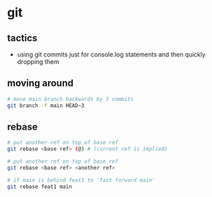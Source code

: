 # git

## tactics

- using git commits just for console.log statements and then quickly dropping them

## moving around

```bash
# move main branch backwards by 3 commits
git branch -f main HEAD~3
```

## rebase

```bash
# put another ref on top of base ref
git rebase <base ref> (@) # (current ref is implied)
```

```bash
# put another ref on top of base ref
git rebase <base ref> <another ref>
```

```bash
# if main is behind feat1 to 'fast forward main'
git rebase feat1 main
```
